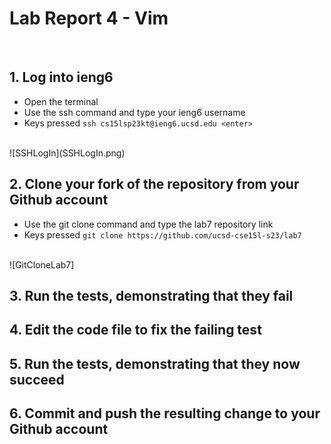 # Lab Report 4 - Vim

<br>

## 1. Log into ieng6
- Open the terminal
- Use the ssh command and type your ieng6 username
- Keys pressed `ssh cs15lsp23kt@ieng6.ucsd.edu <enter>`
<br>
![SSHLogIn](SSHLogIn.png)
<br>

## 2. Clone your fork of the repository from your Github account
- Use the git clone command and type the lab7 repository link
- Keys pressed `git clone https://github.com/ucsd-cse15l-s23/lab7`
<br>
![GitCloneLab7]

## 3. Run the tests, demonstrating that they fail


## 4. Edit the code file to fix the failing test



## 5. Run the tests, demonstrating that they now succeed


## 6. Commit and push the resulting change to your Github account 
